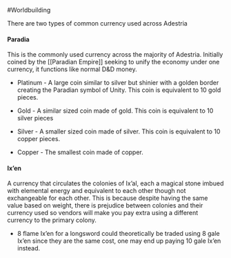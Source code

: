 #Worldbuilding 

There are two types of common currency used across Adestria

#### Paradia

This is the commonly used currency across the majority of Adestria. Initially coined by the [[Paradian Empire]] seeking to unify the economy under one currency, it functions like normal D&D money. 

-   Platinum - A large coin similar to silver but shinier with a golden border creating the Paradian symbol of Unity. This coin is equivalent to 10 gold pieces.
    
-   Gold - A similar sized coin made of gold. This coin is equivalent to 10 silver pieces
    
-   Silver - A smaller sized coin made of silver. This coin is equivalent to 10 copper pieces.
    
-   Copper - The smallest coin made of copper.
    

  

#### Ix’en

A currency that circulates the colonies of Ix’al, each a magical stone imbued with elemental energy and equivalent to each other though not exchangeable for each other. This is because despite having the same value based on weight, there is prejudice between colonies and their currency used so vendors will make you pay extra using a different currency to the primary colony.

-   8 flame Ix’en for a longsword could theoretically be traded using 8 gale Ix’en since they are the same cost, one may end up paying 10 gale Ix’en instead.
    